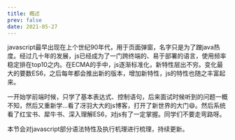 ```yaml
---
title: 概述
prev: false
date: 2021-05-27
---
```

javascript最早出现在上个世纪90年代，用于页面弹窗，名字只是为了蹭java热度。经过几十年的发展，js已经成为了一门跨终端的、易于部署的语言，使用频率稳定排在top10之内。在ECMA的手中，js逐渐标准化，新特性层出不穷。变化最大的要数ES6，之后每年都会推出新的版本，增加新特性，js的特性也随之丰富起来。

一开始学前端时候，只学了基本表达式、控制语句，后来面试时候听到的问题一概不知，然后又重新学...看了冴羽大大的js博客，打开了新世界的大门:smile:。然后系统看了红宝书、犀牛书、深入理解ES6，对js有了一定掌握。同学们不要走弯路呀。

本节会对javascript部分语法特性及执行机理进行梳理，持续更新。